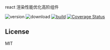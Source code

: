 
react 渲染性能优化高阶组件

![version](https://img.shields.io/github/release/webliving/pure-update-decorator.svg)
![download](https://img.shields.io/npm/dm/pure-update-decorator.svg)
[![build](https://api.travis-ci.org/webliving/pure-update-decorator.svg?branch=master)](https://travis-ci.org/webliving/pure-update-decorator)
[![Coverage Status](https://coveralls.io/repos/github/webliving/pure-update-decorator/badge.svg?branch=master)](https://coveralls.io/github/webliving/pure-update-decorator?branch=master)

## License

MIT